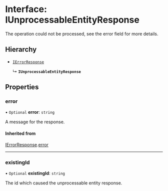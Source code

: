# Interface: IUnprocessableEntityResponse

The operation could not be processed, see the error field for more details.

## Hierarchy

- [`IErrorResponse`](IErrorResponse.md)

  ↳ **`IUnprocessableEntityResponse`**

## Properties

### error

• `Optional` **error**: `string`

A message for the response.

#### Inherited from

[IErrorResponse](IErrorResponse.md).[error](IErrorResponse.md#error)

---

### existingId

• `Optional` **existingId**: `string`

The id which caused the unprocessable entity response.
